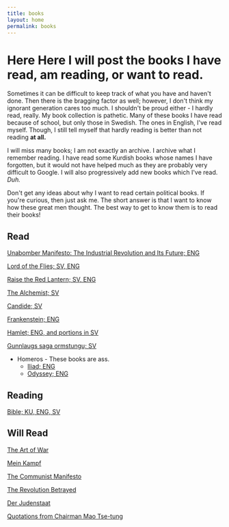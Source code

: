 ```yaml
---
title: books
layout: home
permalink: books
---
```


# Here Here I will post the books I have read, am reading, or want to read.

Sometimes it can be difficult to keep track of what you have and haven't done. Then there is the bragging factor as well; however, I don't think my ignorant generation cares too much. I shouldn't be proud either - I hardly read, really. My book collection is pathetic. Many of these books I have read because of school, but only those in Swedish. The ones in English, I've read myself. Though, I still tell myself that hardly reading is better than not reading **at all.**

I will miss many books; I am not exactly an archive. I archive what I remember reading. I have read some Kurdish books whose names I have forgotten, but it would not have helped much as they are probably very difficult to Google. I will also progressively add new books which I've read. *Duh.*

Don't get any ideas about why I want to read certain political books. If you're curious, then just ask me. The short answer is that I want to know how these great men thought. The best way to get to know them is to read their books!

##  Read

[Unabomber Manifesto: The Industrial Revolution and Its Future; ENG](https://https://en.wikipedia.org/wiki/Industrial_Society_and_Its_Future)

[Lord of the Flies; SV, ENG](https://en.wikipedia.org/wiki/Lord_of_the_Flies)

[Raise the Red Lantern; SV, ENG](https://en.wikipedia.org/wiki/Raise_the_Red_Lantern_(novella))

[The Alchemist; SV](https://en.wikipedia.org/wiki/The_Alchemist_(novel))

[Candide; SV](https://en.wikipedia.org/wiki/Candide)

[Frankenstein; ENG](https://en.wikipedia.org/wiki/Frankenstein)

[Hamlet; ENG, and portions in SV](https://en.wikipedia.org/wiki/Hamlet)

[Gunnlaugs saga ormstungu; SV](https://en.wikipedia.org/wiki/Gunnlaugs_saga_ormstungu)

- Homeros - These books are ass.
  - [Iliad; ENG](https://en.wikipedia.org/wiki/Iliad)
  - [Odyssey; ENG](https://en.wikipedia.org/wiki/Odyssey)

## Reading

[Bible; KU, ENG, SV](https://en.wikipedia.org/wiki/Bible)

## Will Read

[The Art of War](https://en.wikipedia.org/wiki/The_Art_of_War)

[Mein Kampf](https://en.wikipedia.org/wiki/Mein_Kampf)

[The Communist Manifesto](https://en.wikipedia.org/wiki/The_Communist_Manifesto)

[The Revolution Betrayed](https://en.wikipedia.org/wiki/The_Revolution_Betrayed)

[Der Judenstaat](https://en.wikipedia.org/wiki/Der_Judenstaat)

[Quotations from Chairman Mao Tse-tung](https://en.wikipedia.org/wiki/Quotations_from_Chairman_Mao_Tse-tung)
